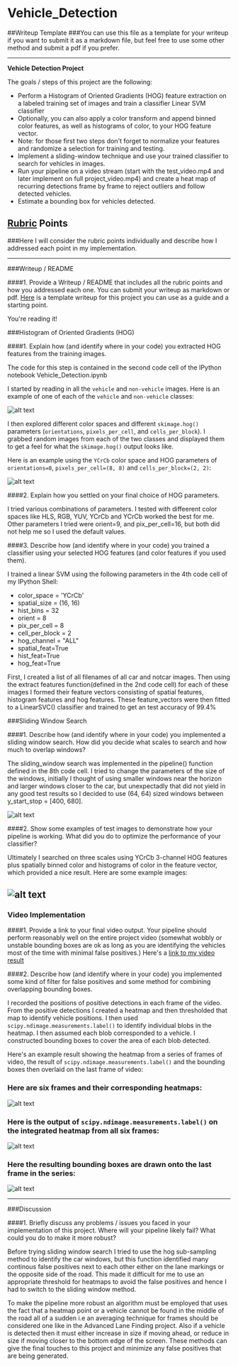 # Vehicle_Detection

##Writeup Template
###You can use this file as a template for your writeup if you want to submit it as a markdown file, but feel free to use some other method and submit a pdf if you prefer.

---

**Vehicle Detection Project**

The goals / steps of this project are the following:

* Perform a Histogram of Oriented Gradients (HOG) feature extraction on a labeled training set of images and train a classifier Linear SVM classifier
* Optionally, you can also apply a color transform and append binned color features, as well as histograms of color, to your HOG feature vector. 
* Note: for those first two steps don't forget to normalize your features and randomize a selection for training and testing.
* Implement a sliding-window technique and use your trained classifier to search for vehicles in images.
* Run your pipeline on a video stream (start with the test_video.mp4 and later implement on full project_video.mp4) and create a heat map of recurring detections frame by frame to reject outliers and follow detected vehicles.
* Estimate a bounding box for vehicles detected.

[//]: # (Image References)
[image1]: ./examples/car_not_car.png
[image2]: ./examples/HOG_example.jpg
[image3]: ./examples/sliding_windows.jpg
[image4]: ./examples/sliding_window.jpg
[image5]: ./examples/bboxes_and_heat.png
[image6]: ./examples/labels_map.png
[image7]: ./examples/output_bboxes.png
[video1]: ./project_video.mp4

## [Rubric](https://review.udacity.com/#!/rubrics/513/view) Points
###Here I will consider the rubric points individually and describe how I addressed each point in my implementation.  

---
###Writeup / README

####1. Provide a Writeup / README that includes all the rubric points and how you addressed each one.  You can submit your writeup as markdown or pdf.  [Here](https://github.com/udacity/CarND-Vehicle-Detection/blob/master/writeup_template.md) is a template writeup for this project you can use as a guide and a starting point.  

You're reading it!

###Histogram of Oriented Gradients (HOG)

####1. Explain how (and identify where in your code) you extracted HOG features from the training images.

The code for this step is contained in the second code cell of the IPython notebook Vehicle_Detection.ipynb

I started by reading in all the `vehicle` and `non-vehicle` images.  Here is an example of one of each of the `vehicle` and `non-vehicle` classes:

![alt text][image1]

I then explored different color spaces and different `skimage.hog()` parameters (`orientations`, `pixels_per_cell`, and `cells_per_block`).  I grabbed random images from each of the two classes and displayed them to get a feel for what the `skimage.hog()` output looks like.

Here is an example using the `YCrCb` color space and HOG parameters of `orientations=8`, `pixels_per_cell=(8, 8)` and `cells_per_block=(2, 2)`:


![alt text][image2]

####2. Explain how you settled on your final choice of HOG parameters.

I tried various combinations of parameters. I tested with diffeerent color spaces like HLS, RGB, YUV, YCrCb and YCrCb worked the best for me. Other parameters I tried were orient=9, and pix_per_cell=16, but both did not help me so I used the default values.

####3. Describe how (and identify where in your code) you trained a classifier using your selected HOG features (and color features if you used them).

I trained a linear SVM using the following parameters in the 4th code cell of my IPython Shell:

* color_space = 'YCrCb'
* spatial_size = (16, 16)
* hist_bins = 32
* orient = 8
* pix_per_cell = 8
* cell_per_block = 2
* hog_channel = "ALL"
* spatial_feat=True
* hist_feat=True
* hog_feat=True

First, I created a list of all filenames of all car and notcar images. Then using the extract features function(defined in the 2nd code cell) for each of these images I formed their feature vectors consisting of spatial features, histogram features and hog features. These feature_vectors were then fitted to a LinearSVC() classifier and trained to get an test accuracy of 99.4%


###Sliding Window Search

####1. Describe how (and identify where in your code) you implemented a sliding window search.  How did you decide what scales to search and how much to overlap windows?

The sliding_window search was implemented in the pipeline() function defined in the 8th code cell.
I tried to change the parameters of the size of the windows, initially I thought of using smaller windows near the horizon and larger windows closer to the car, but unexpectadly that did not yield in any good test results so I decided to use (64, 64) sized windows between y_start_stop = [400, 680].

![alt text][image3]

####2. Show some examples of test images to demonstrate how your pipeline is working.  What did you do to optimize the performance of your classifier?

Ultimately I searched on three scales using YCrCb 3-channel HOG features plus spatially binned color and histograms of color in the feature vector, which provided a nice result.  Here are some example images:

![alt text][image4]
---

### Video Implementation

####1. Provide a link to your final video output.  Your pipeline should perform reasonably well on the entire project video (somewhat wobbly or unstable bounding boxes are ok as long as you are identifying the vehicles most of the time with minimal false positives.)
Here's a [link to my video result](./project_video.mp4)


####2. Describe how (and identify where in your code) you implemented some kind of filter for false positives and some method for combining overlapping bounding boxes.

I recorded the positions of positive detections in each frame of the video.  From the positive detections I created a heatmap and then thresholded that map to identify vehicle positions.  I then used `scipy.ndimage.measurements.label()` to identify individual blobs in the heatmap.  I then assumed each blob corresponded to a vehicle.  I constructed bounding boxes to cover the area of each blob detected.  

Here's an example result showing the heatmap from a series of frames of video, the result of `scipy.ndimage.measurements.label()` and the bounding boxes then overlaid on the last frame of video:

### Here are six frames and their corresponding heatmaps:

![alt text][image5]

### Here is the output of `scipy.ndimage.measurements.label()` on the integrated heatmap from all six frames:
![alt text][image6]

### Here the resulting bounding boxes are drawn onto the last frame in the series:
![alt text][image7]



---

###Discussion

####1. Briefly discuss any problems / issues you faced in your implementation of this project.  Where will your pipeline likely fail?  What could you do to make it more robust?

Before trying sliding window search I tried to use the hog sub-sampling method to identify the car windows, but this function identified many continous false positives next to each other either on the lane markings or the opposite side of the road. This made it difficult for me to use an appropriate threshold for heatmaps to avoid the false positives and hence I had to switch to the sliding window method.

To make the pipeline more robust an algorithm must be employed that uses the fact that a heatmap point or a vehicle cannot be found in the middle of the road all of a sudden i.e an averaging technique for frames should be considered one like in the Advanced Lane Finding project. Also if a vehicle is detected then it must either increase in size if moving ahead, or reduce in size if moving closer to the bottom edge of the screen. These methods can give the final touches to this project and minimize any false positives that are being generated.
